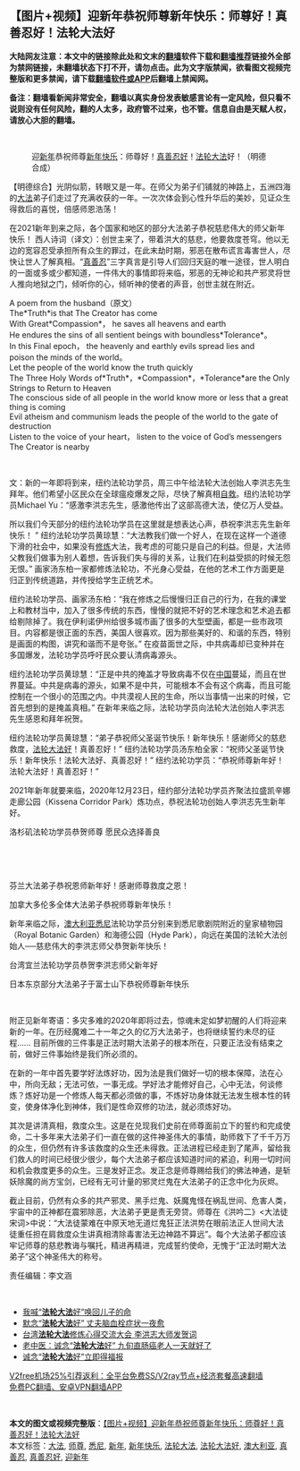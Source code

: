  <h2>【图片+视频】迎新年恭祝师尊新年快乐：师尊好！真善忍好！法轮大法好</h2> <p class="notice"><b>大陆网友注意：本文中的链接除此处和文末的<a href="https://github.com/bannedbook/fanqiang" >翻墙</a>软件下载和<a href="https://github.com/killgcd/justmysocks/blob/master/README.md">翻墙推荐</a>链接外全部为禁网链接，未翻墙状态下打不开，请勿点击。此为文字版禁闻，欲看图文视频完整版和更多禁闻，请下载<a href="https://github.com/bannedbook/fanqiang">翻墙软件或APP</a>后翻墙上禁闻网。</p><p>备注：翻墙看新闻非常安全，翻墙以真实身份发表敏感言论有一定风险，但只看不说则没有任何风险，翻的人太多，政府管不过来，也不管。信息自由是天赋人权，请放心大胆的翻墙。</b></p>  <div class="entry"> <br /> <figure><figcaption class="wp-caption-text">迎<a href="https://www.bannedbook.org/bnews/tag/%E6%96%B0%E5%B9%B4/" class="st_tag internal_tag" rel="tag" title="标签 新年 下的日志">新年</a>恭祝师尊<a href="https://www.bannedbook.org/bnews/tag/%E6%96%B0%E5%B9%B4%E5%BF%AB%E4%B9%90/" class="st_tag internal_tag" rel="tag" title="标签 新年快乐 下的日志">新年快乐</a>：师尊好！<a href="https://www.bannedbook.org/bnews/tag/%E7%9C%9F%E5%96%84%E5%BF%8D%E5%A5%BD/" class="st_tag internal_tag" rel="tag" title="标签 真善忍好 下的日志">真善忍好</a>！<a href="https://www.bannedbook.org/bnews/tag/%e6%b3%95%e8%bd%ae%e5%a4%a7%e6%b3%95/" class="st_tag internal_tag" rel="tag" title="标签 法轮大法 下的日志">法轮大法</a>好！（明德合成）</figcaption></figure> <p></p> <p></p> <p>【明德综合】光阴似箭，转眼又是一年。在师父为弟子们铺就的神路上，五洲四海的<a href="https://www.bannedbook.org/bnews/tag/%E5%A4%A7%E6%B3%95/" class="st_tag internal_tag" rel="tag" title="标签 大法 下的日志">大法</a>弟子们走过了充满收获的一年。一次次体会到心性升华后的美妙，见证众生得救后的喜悦，倍感师恩浩荡！</p> <p></p> <p>在2021新年到来之际，各个国家和地区的部分大法弟子恭祝慈悲伟大的师父新年快乐！ 西人诗词（译文）：创世主来了，带着洪大的慈悲，他要救度苍穹。他以无边的宽容忍受承担所有众生的罪过，在此末劫时期，邪恶在散布谎言毒害世人，尽快让世人了解真相。“<a href="https://www.bannedbook.org/bnews/tag/%E7%9C%9F%E5%96%84%E5%BF%8D/" class="st_tag internal_tag" rel="tag" title="标签 真善忍 下的日志">真善忍</a>”三字真言是引导人们回归天庭的唯一途径，世人明白的一面或多或少都知道，一件伟大的事情即将来临，邪恶的无神论和共产邪灵将世人推向地狱之门，倾听你的心，倾听神的使者的声音，创世主就在附近。</p> <p>A poem from the husband（原文）<br /> The*Truth*is that The Creator has come<br /> With Great*Compassion*， he saves all heavens and earth<br /> He endures the sins of all sentient beings with boundless*Tolerance*。<br /> In this Final epoch， the heavenly and earthly evils spread lies and<br /> poison the minds of the world。<br /> Let the people of the world know the truth quickly<br /> The Three Holy Words of*Truth*，*Compassion*，*Tolerance*are the Only<br /> Strings to Return to Heaven<br /> The conscious side of all people in the world know more or less that a great thing is coming<br /> Evil atheism and communism leads the people of the world to the gate of destruction<br /> Listen to the voice of your heart， listen to the voice of God&#8217;s messengers<br /> The Creator is nearby</p> <p></p> <p>&nbsp;</p> <p>文：新的一年即将到来，纽约法轮功学员，周三中午给法轮大法创始人李洪志先生拜年。他们希望小区民众在全球瘟疫爆发之际，尽快了解真相<span class='wp_keywordlink'><a href="https://www.bannedbook.org/forum5/topic42.html" title="萨斯、诚信与自救" target="_blank">自救</a></span>。纽约法轮功学员Michael Yu：“感激李洪志先生，感激他传出了这部高德大法，使亿万人受益。</p>  <p>所以我们今天部分的纽约法轮功学员在这里就是想表达心声，恭祝李洪志先生新年快乐！ ” 纽约法轮功学员黄琼慧：“大法教我们做一个好人，在现在这样一个道德下滑的社会中，如果没有<span class='wp_keywordlink'><a href="https://www.qi-gong.me/" title="气功修炼网" target="_blank">修炼</a></span>大法，我考虑的可能只是自己的利益。但是，大法师父教我们做事为别人着想，告诉我们失与得的关系，让我们在利益受损的时候无怨无恨。” 画家汤东柏一家都修炼法轮功，不光身心受益，在他的艺术工作方面更是归正到传统道路，并传授给学生正统艺术。</p> <p>纽约法轮功学员、画家汤东柏：“我在修炼之后慢慢归正自己的行为，在我的课堂上和教材当中，加入了很多传统的东西，慢慢的就把不好的艺术理念和艺术追去都给剔除掉了。我在伊利诺伊州给很多城市画了很多的大型壁画，都是一些市政项目。内容都是很正面的东西，美国人很喜欢。因为那些美好的、和谐的东西，特别是画面的构图，讲究和谐而不是夸张。” 在疫苗面世之际，中共病毒却已变种并在多国爆发，法轮功学员呼吁民众要认清病毒源头。</p> <p>纽约法轮功学员黄琼慧：“正是中共的掩盖才导致病毒不仅在<span class='wp_keywordlink_affiliate'><a href="https://www.bannedbook.org/" title="中国" target="_blank">中国</a></span>蔓延，而且在世界蔓延。中共是病毒的源头，如果不是中共，可能根本不会有这个病毒，而且可能控制在一个很小的范围之内。中共漠视人民的生命，所以当事情一出来的时候，它首先想到的是掩盖真相。” 在新年来临之际，法轮功学员向法轮大法创始人李洪志先生感恩和拜年祝贺。</p> <p>纽约法轮功学员黄琼慧：“弟子恭祝师父圣诞节快乐！新年快乐！感谢师父的慈悲救度，<a href="https://www.bannedbook.org/bnews/tag/%e6%b3%95%e8%bd%ae%e5%a4%a7%e6%b3%95%e5%a5%bd/" class="st_tag internal_tag" rel="tag" title="标签 法轮大法好 下的日志">法轮大法好</a>！真善忍好！” 纽约法轮功学员汤东柏全家：“祝师父圣诞节快乐！新年快乐！法轮大法好、真善忍好！” 纽约法轮功学员：“恭祝师尊新年好！法轮大法好！真善忍好！”</p> <p></p> <p>2021年新年就要来临，2020年12月23日，纽约部分法轮功学员齐聚法拉盛凯辛娜走廊公园（Kissena Corridor Park）炼功点，恭祝法轮功创始人李洪志先生新年好。</p> <p></p> <p>洛杉矶法轮功学员恭贺师尊 愿民众选择善良</p> <p>&nbsp;</p>  <p>&nbsp;</p> <p></p> <p>芬兰大法弟子恭祝恩师新年好！感谢师尊救度之恩！</p> <p></p> <p>加拿大多伦多全体大法弟子恭祝师尊新年快乐！</p> <p></p> <p>新年来临之际，<a href="https://www.bannedbook.org/bnews/tag/%e6%be%b3%e5%a4%a7%e5%88%a9%e4%ba%9a/" class="st_tag internal_tag" rel="tag" title="标签 澳大利亚 下的日志">澳大利亚</a><a href="https://www.bannedbook.org/bnews/tag/%e6%82%89%e5%b0%bc/" class="st_tag internal_tag" rel="tag" title="标签 悉尼 下的日志">悉尼</a>法轮功学员分别来到悉尼歌剧院附近的皇家植物园（Royal Botanic Garden）和海德公园（Hyde Park），向远在美国的法轮大法创始人──慈悲伟大的李洪志师父恭贺新年快乐！</p> <p></p> <p>台湾宜兰法轮功学员恭贺李洪志师父新年好</p>  <p></p> <p>日本东京部分大法弟子于富士山下恭祝师尊新年快乐</p> <p></p> <p>&nbsp;</p> <p>附正见新年寄语：多灾多难的2020年即将过去，惊魂未定如梦初醒的人们将迎来新的一年。在历经魔难二十一年之久的亿万大法弟子，也将继续誓约未尽的征程…… 目前所做的三件事是正法时期大法弟子的根本所在，只要正法没有结束之前，做好三件事始终是我们所必须的。</p> <p>在新的一年中首先要学好法炼好功，因为法是我们做好一切的根本保障，法在心中，所向无敌；无法可依，一事无成。学好法才能修好自己，心中无法，何谈修炼？炼好功是一个修炼人每天都必须做的事，不炼好功身体就无法发生根本性的转变，使身体净化到神体，我们是性命双修的功法，就必须炼好功。</p> <p>其次是讲清真相，救度众生。这是在兑现我们史前在师尊面前立下的誓约和完成使命，二十多年来大法弟子们一直在做的这件神圣伟大的事情，助师救下了千千万万的众生，但仍然有许多该救度的众生还未得救。正法进程已经走到了尾声，留给我们救人的时间已经很少很少，每个大法弟子都应该知道时间的紧迫，利用一切时间和机会救度更多的众生。三是发好正念。发正念是师尊赐给我们的佛法神通，是斩妖除魔的尚方宝剑，已经有无可计量的邪灵烂鬼在大法弟子的正念中化为灰烬。</p> <p></p> <p>截止目前，仍然有众多的共产邪灵、黑手烂鬼、妖魔鬼怪在祸乱世间、危害人类，宇宙中的正神都在震邪除恶，大法弟子更是责无旁贷。师尊在《洪吟二》&lt;大法徒宋词&gt;中说：“大法徒蒙难在中原天地无道烂鬼狂正法洪势在眼前法正人世间大法徒重任担在肩救度众生讲真相清除毒害法无边神路不算远”。每个大法弟子都应该牢记师尊的慈悲教诲与嘱托，精进再精进，完成誓约使命，无愧于“正法时期大法弟子”这个神圣伟大的称号。</p>  <p>责任编辑：李文涵</p> <p>&nbsp;</p> <ul class='op-related-articles' title='相关阅读'> <li><a href='https://www.bannedbook.org/bnews/aomi/supernatural/20201227/1455942.html' target='_blank'>我喊“<b>法轮大法</b>好”唤回儿子的命</a></li> <li><a href='https://www.bannedbook.org/bnews/aomi/supernatural/20201217/1449493.html' target='_blank'>默念“<b>法轮大法</b>好” 丈夫脑血栓症状一夜愈</a></li> <li><a href='https://www.bannedbook.org/bnews/bannedvideo/20201207/1443394.html' target='_blank'>台湾<b>法轮大法</b>修炼心得交流大会 李洪志大师发贺词</a></li> <li><a href='https://www.bannedbook.org/bnews/aomi/supernatural/20201123/1435318.html' target='_blank'>老中医：诚念“<b>法轮大法</b>好” 九旬直肠癌老人一天就好了</a></li> <li><a href='https://www.bannedbook.org/bnews/aomi/supernatural/20201120/1433603.html' target='_blank'>诚念“<b>法轮大法</b>好”立即得福报</a></li> </ul> <p class="texttj"> <a href="https://www.bannedbook.org/forum23/topic22702.html" target="_blank">V2free机场25%引荐返利：全平台免费SS/V2ray节点+经济套餐高速翻墙</a><br/> <a href="https://github.com/bannedbook/fanqiang/wiki/%E7%A6%81%E9%97%BB%E7%BD%91%E5%AE%89%E5%8D%93%E7%BF%BB%E5%A2%99%E6%96%B0%E9%97%BBAPP" target="_blank">免费PC翻墙、安卓VPN翻墙APP</a></p><p>&nbsp;</p><a name='sharetosocial'></a>       <div><b>本文的图文或视频完整版</b>：<a href='https://www.bannedbook.org/bnews/comments/20201229/1456668.html'>【图片+视频】迎新年恭祝师尊新年快乐：师尊好！真善忍好！法轮大法好</a></div>  </div><!--END ENTRY--> <div class="postfooter"> <div>本文标签：<a href="https://www.bannedbook.org/bnews/tag/%E5%A4%A7%E6%B3%95/" rel="tag">大法</a>, <a href="https://www.bannedbook.org/bnews/tag/%E5%B8%88%E5%B0%8A/" rel="tag">师尊</a>, <a href="https://www.bannedbook.org/bnews/tag/%e6%82%89%e5%b0%bc/" rel="tag">悉尼</a>, <a href="https://www.bannedbook.org/bnews/tag/%E6%96%B0%E5%B9%B4/" rel="tag">新年</a>, <a href="https://www.bannedbook.org/bnews/tag/%E6%96%B0%E5%B9%B4%E5%BF%AB%E4%B9%90/" rel="tag">新年快乐</a>, <a href="https://www.bannedbook.org/bnews/tag/%e6%b3%95%e8%bd%ae%e5%a4%a7%e6%b3%95/" rel="tag">法轮大法</a>, <a href="https://www.bannedbook.org/bnews/tag/%e6%b3%95%e8%bd%ae%e5%a4%a7%e6%b3%95%e5%a5%bd/" rel="tag">法轮大法好</a>, <a href="https://www.bannedbook.org/bnews/tag/%e6%be%b3%e5%a4%a7%e5%88%a9%e4%ba%9a/" rel="tag">澳大利亚</a>, <a href="https://www.bannedbook.org/bnews/tag/%E7%9C%9F%E5%96%84%E5%BF%8D/" rel="tag">真善忍</a>, <a href="https://www.bannedbook.org/bnews/tag/%E7%9C%9F%E5%96%84%E5%BF%8D%E5%A5%BD/" rel="tag">真善忍好</a>, <a href="https://www.bannedbook.org/bnews/tag/%E8%BF%8E%E6%96%B0%E5%B9%B4/" rel="tag">迎新年</a></div>  </div><!--END POSTFOOTER--> 
